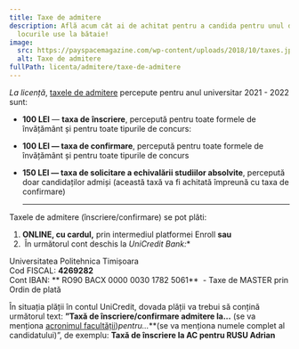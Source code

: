 ```yaml
---
title: Taxe de admitere
description: Află acum cât ai de achitat pentru a candida pentru unul din
  locurile use la bătaie!
image:
  src: https://payspacemagazine.com/wp-content/uploads/2018/10/taxes.jpg
  alt: Taxe de admitere
fullPath: licenta/admitere/taxe-de-admitere
---
```

*La licență*, [taxele de admitere](http://www.upt.ro/img/files/hca/2021/HCA44_14.04.2021_taxe_admitere_pt_anul_2021-2022.pdf) percepute pentru anul universitar 2021 - 2022 sunt:

* **100 LEI** — **taxa de** **înscriere**, percepută pentru toate formele de învățământ și pentru toate tipurile de concurs: 
* **100 LEI — taxa de confirmare**, percepută pentru toate formele de învățământ și pentru toate tipurile de concurs
* **150 LEI — taxa de solicitare a echivalării studiilor absolvite**, percepută doar candidaților admiși (această taxă va fi achitată împreună cu taxa de confirmare)



  - - -

Taxele de admitere (înscriere/confirmare) se pot plăti:

1. **ONLINE, cu cardul,** prin intermediul platformei Enroll **sau**
2.  În următorul cont deschis la **UniCredit Bank*:**

Universitatea Politehnica Timișoara\
Cod FISCAL: **4269282**\
Cont IBAN: ** RO90 BACX 0000 0030 1782 5061**  - Taxe de MASTER prin Ordin de plată

În situația plății în contul UniCredit, dovada plății va trebui să conțină următorul text: **”Taxă de înscriere/confirmare admitere la...** (se va menționa [acronimul facultății](http://www.upt.ro/img/files/2019-2020/admitere/licenta/Acronime_facultati.pdf))**pentru*...***(se va menționa numele complet al candidatului)”, de exemplu: **Taxă de înscriere la AC pentru RUSU Adrian**